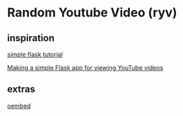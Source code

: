# Random Youtube Video (ryv)

## inspiration

[simple flask tutorial](https://flask.palletsprojects.com/en/2.0.x/quickstart/)

[Making a simple Flask app for viewing YouTube videos](http://www.compjour.org/lessons/flask-single-page/simple-youtube-viewing-flask-app/)

## extras
[oembed](https://oembed.com/)
